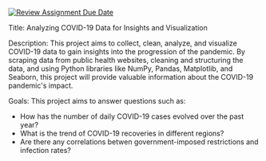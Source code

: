[![Review Assignment Due Date](https://classroom.github.com/assets/deadline-readme-button-24ddc0f5d75046c5622901739e7c5dd533143b0c8e959d652212380cedb1ea36.svg)](https://classroom.github.com/a/Z1npak42)

Title: Analyzing COVID-19 Data for Insights and Visualization

Description: 
This project aims to collect, clean, analyze, and visualize COVID-19 data to gain insights into the progression of the pandemic. By scraping data from public health websites, cleaning and structuring the data, and using Python libraries like NumPy, Pandas, Matplotlib, and Seaborn, this project will provide valuable information about the COVID-19 pandemic's impact. 

Goals: 
This project aims to answer questions such as: 
- How has the number of daily COVID-19 cases evolved over the past year?
- What is the trend of COVID-19 recoveries in different regions?
- Are there any correlations betwen government-imposed restrictions and infection rates?
  
